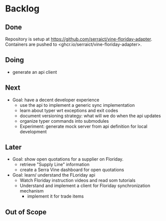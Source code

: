 # Backlog

## Done

Repository is setup at <https://github.com/serraict/vine-floriday-adapter>.
Containers are pushed to <ghcr.io/serraict/vine-floriday-adapter>.

## Doing

* generate an api client

## Next

* Goal: have a decent developer experience
  * use the api to implement a generic sync implementation
  * learn about typer wrt exceptions and exit codes
  * document versioning strategy: what will we do when the api updates
  * organize typer commands into submodules
  * Experiment: generate mock server from api definition for local development

## Later

* Goal: show open quotations for a supplier on Floriday.
  * retrieve "Supply Line" information
  * create a Serra Vine dashboard for open quotations
* Goal: learn/ understand the FLoriday api
  * Watch Floriday instruction videos and read som tutorials
  * Understand and implement a client for Floriday synchronization mechanism
    * implement it for trade items

## Out of Scope
